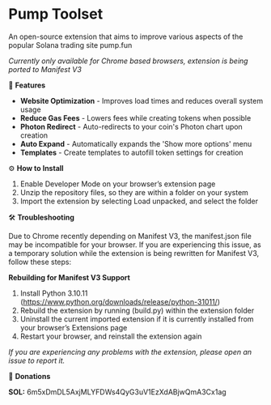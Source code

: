 # Pump Toolset
An open-source extension that aims to improve various aspects of the popular Solana trading site pump.fun

*Currently only available for Chrome based browsers, extension is being ported to Manifest V3*


💎 **Features**

  * **Website Optimization** - Improves load times and reduces overall system usage
  * **Reduce Gas Fees** - Lowers fees while creating tokens when possible
  * **Photon Redirect** - Auto-redirects to your coin's Photon chart upon creation
  * **Auto Expand** - Automatically expands the 'Show more options' menu
  * **Templates** - Create templates to autofill token settings for creation


⚙️ **How to Install**

  1. Enable Developer Mode on your browser’s extension page
  2. Unzip the repository files, so they are within a folder on your system
  3. Import the extension by selecting Load unpacked, and select the folder


🛠️ **Troubleshooting**

Due to Chrome recently depending on Manifest V3, the manifest.json file may be incompatible for your browser. If you are experiencing this issue, as a temporary solution while the extension is being rewritten for Manifest V3, follow these steps:

**Rebuilding for Manifest V3 Support**
  1. Install Python 3.10.11 (https://www.python.org/downloads/release/python-31011/)
  2. Rebuild the extension by running (build.py) within the extension folder 
  3. Uninstall the current imported extension if it is currently installed from your browser’s Extensions page
  4. Restart your browser, and reinstall the extension again

*If you are experiencing any problems with the extension, please open an issue to report it.*


💙 **Donations**

**SOL:** 6m5xDmDL5AxjMLYFDWs4QyG3uV1EzXdABjwQmA3Cx1ag
